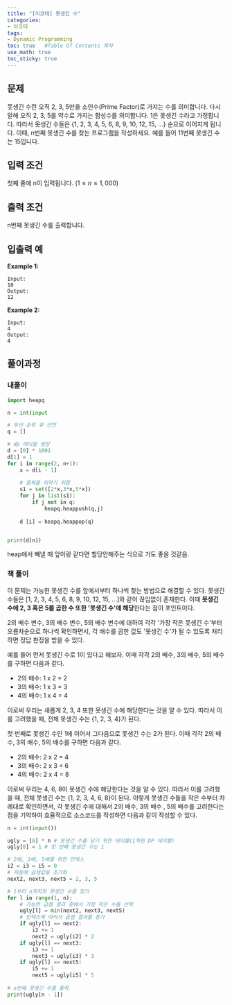 ```yaml
---
title: "[이코테] 못생긴 수"
categories: 
- 이코테
tags:
- Dynamic Programming
toc: true   #Table Of Contents 목차 
use_math: true
toc_sticky: true
---
```


## 문제

못생긴 수란 오직 2, 3, 5만을 소인수(Prime Factor)로 가지는 수를 의미합니다. 다시 말해 오직 2, 3, 5를 약수로 가지는 합성수를 의미합니다. 1은 못생긴 수라고 가정합니다. 따라서 못생긴 수들은 {1, 2, 3, 4, 5, 6, 8, 9, 10, 12, 15, ...} 순으로 이어지게 됩니다. 이때, n번째 못생긴 수를 찾는 프로그램을 작성하세요. 예를 들어 11번째 못생긴 수는 15입니다.

## 입력 조건

첫째 줄에 n이 입력됩니다. ($1 \leq n \leq 1,000$)

## 출력 조건

n번째 못생긴 수를 출력합니다.

## 입출력 예

**Example 1:**

```
Input: 
10
Output: 
12
```

**Example 2:**

```
Input:
4
Output:
4
```

## 풀이과정

### 내풀이

```python
import heapq

n = int(input

# 우선 순위 큐 선언
q = []

# dp 테이블 생성
d = [0] * 1001
d[1] = 1
for i in range(2, n+1):
    x = d[i - 1]
    
    # 중복을 피하기 위함
    s1 = set([2*x,3*x,5*x])
    for j in list(s1):
        if j not in q:
            heapq.heappush(q,j)
    
    d [i] = heapq.heappop(q)


print(d[n])
```

heap에서 빼낼 때 앞이랑 같다면 할당안해주는 식으로 가도 좋을 것같음.

### 책 풀이

이 문제는 가능한 못생긴 수를 앞에서부터 하나씩 찾는 방법으로 해결할 수 있다. 못생긴 수들은 [1, 2, 3, 4, 5, 6, 8, 9, 10, 12, 15, ...]와 같이 끊임없이 존재한다. 이때 **못생긴 수에 2, 3 혹은 5를 곱한 수 또한 '못생긴 수'에 해당**한다는 점이 포인트이다.

2의 배수 변수, 3의 배수 변수, 5의 배수 변수에 대하여 각각 '가장 작은 못생긴 수'부터 오름차순으로 하나씩 확인하면서, 각 배수를 곱한 값도 '못생긴 수'가 될 수 있도록 처리하면 정답 판정을 받을 수 있다.

예를 들어 먼저 못생긴 수로 1이 있다고 해보자. 이때 각각 2의 배수, 3의 배수, 5의 배수를 구하면 다음과 같다.

- 2의 배수: 1 x 2 = 2
- 3의 배수: 1 x 3 = 3
- 4의 배수: 1 x 4 = 4

이로써 우리는 새롭게 2, 3, 4 또한 못생긴 수에 해당한다는 것을 알 수 있다. 따라서 이를 고려했을 때, 전체 못생긴 수는 {1, 2, 3, 4}가 된다.

첫 번째로 못생긴 수인 1에 이어서 그다음으로 못생긴 수는 2가 된다. 이때 각각 2의 배수, 3의 배수, 5의 배수를 구하면 다음과 같다.

- 2의 배수: 2 x 2 = 4
- 3의 배수: 2 x 3 = 6
- 4의 배수: 2 x 4 = 8

이로써 우리는 4, 6, 8이 못생긴 수에 해당한다는 것을 알 수 있다. 따라서 이를 고려했을 때, 전체 못생긴 수는 {1, 2, 3, 4, 6, 8}이 된다. 이렇게 못생긴 수들을 작은 수부터 차례대로 확인하면서, 각 못생긴 수에 대해서 2의 배수, 3의 배수 , 5의 배수를 고려한다는 점을 기억하여 효율적으로 소스코드를 작성하면 다음과 같이 작성할 수 있다.

```python
n = int(input())

ugly = [0] * n # 못생긴 수를 담기 위한 테이블(1차원 DP 테이블)
ugly[0] = 1 # 첫 번째 못생긴 수는 1

# 2배, 3배, 5배를 위한 인덱스
i2 = i3 = i5 = 0
# 처음에 곱셈값을 초기화
next2, next3, next5 = 2, 3, 5

# 1부터 n까지의 못생긴 수를 찾기
for l in range(1, n):
    # 가능한 곱셈 결과 중에서 가장 작은 수를 선택
    ugly[l] = min(next2, next3, next5)
    # 인덱스에 따라서 곱셈 결과를 증가
    if ugly[l] == next2:
        i2 += 1
        next2 = ugly[i2] * 2
    if ugly[l] == next3:
        i3 += 1
        next3 = ugly[i3] * 3
    if ugly[l] == next5:
        i5 += 1
        next5 = ugly[i5] * 5
        
# n번째 못생긴 수를 출력
print(ugly[n - 1])

```





